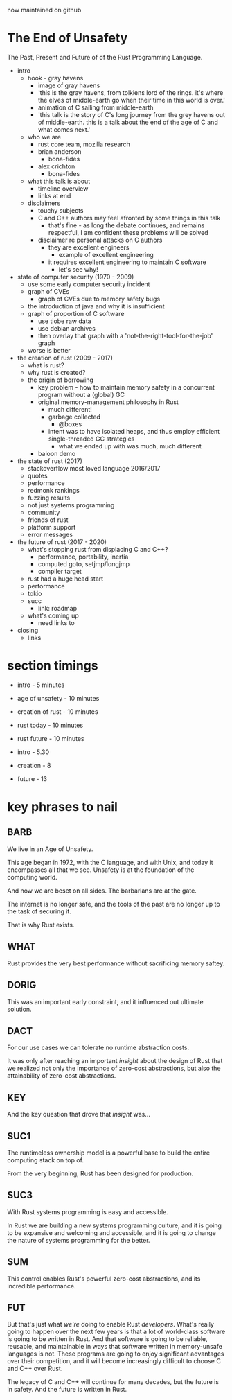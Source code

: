 now maintained on github

# The End of Unsafety

The Past, Present and Future of of the Rust Programming Language.

- intro
  - hook - gray havens
    - image of gray havens
    - 'this is the gray havens, from tolkiens lord of the rings. it's
      where the elves of middle-earth go when their time in this world
      is over.'
    - animation of C sailing from middle-earth
    - 'this talk is the story of C's long journey from the
      grey havens out of middle-earth. this is a talk about the end of
      the age of C and what comes next.'
  - who we are
    - rust core team, mozilla research
    - brian anderson
      - bona-fides
    - alex crichton
      - bona-fides
  - what this talk is about
    - timeline overview
    - links at end
  - disclaimers
    - touchy subjects
    - C and C++ authors may feel afronted by some things in this talk
      - that's fine - as long the debate continues, and remains
        respectful, I am confident these problems will be solved
    - disclaimer re personal attacks on C authors
      - they are excellent engineers
        - example of excellent engineering
      - it requires excellent engineering to maintain C software
        - let's see why!
- state of computer security (1970 - 2009)
  - use some early computer security incident
  - graph of CVEs
    - graph of CVEs due to memory safety bugs
  - the introduction of java and why it is insufficient
  - graph of proportion of C software
    - use tiobe raw data
    - use debian archives
    - then overlay that graph with a 'not-the-right-tool-for-the-job' graph
  - worse is better
- the creation of rust (2009 - 2017)
  - what is rust?
  - why rust is created?
  - the origin of borrowing
    - key problem - how to maintain memory safety in a concurrent
      program without a (global) GC
    - original memory-management philosophy in Rust
      - much different!
      - garbage collected
        - @boxes
      - intent was to have isolated heaps, and thus
        employ efficient single-threaded GC strategies
        - what we ended up with was much, much different
    - baloon demo
- the state of rust (2017)
  - stackoverflow most loved language 2016/2017
  - quotes
  - performance
  - redmonk rankings
  - fuzzing results
  - not just systems programming
  - community
  - friends of rust
  - platform support
  - error messages
- the future of rust (2017 - 2020)
  - what's stopping rust from displacing C and C++?
    - performance, portability, inertia
    - computed goto, setjmp/longjmp
    - compiler target
  - rust had a huge head start
  - performance
  - tokio
  - succ
    - link: roadmap
  - what's coming up
    - need links to
- closing
  - links

# section timings

- intro - 5 minutes
- age of unsafety - 10 minutes
- creation of rust - 10 minutes
- rust today - 10 minutes
- rust future - 10 minutes

- intro - 5.30
- creation - 8
- future - 13

# key phrases to nail

## BARB

We live in an Age of Unsafety.

This age began in 1972, with the C language, and with Unix, and today
it encompasses all that we see. Unsafety is at the foundation of the
computing world.

And now we are beset on all sides. The barbarians are at the gate.

The internet is no longer safe, and the tools of the past are no
longer up to the task of securing it.

That is why Rust exists.

## WHAT

Rust provides the very best performance without sacrificing memory
saftey.

## DORIG

This was an important early constraint, and it influenced out ultimate
solution.

## DACT

For our use cases we can tolerate no runtime abstraction costs.

It was only after reaching an important _insight_ about the design of
Rust that we realized not only the importance of zero-cost
abstractions, but also the attainability of zero-cost abstractions.

## KEY

And the key question that drove that _insight_ was...

## SUC1

The runtimeless ownership model is a powerful base to build the entire
computing stack on top of.

From the very beginning, Rust has been designed for production.

## SUC3

With Rust systems programming is easy and accessible.

In Rust we are building a new systems programming culture, and it is
going to be expansive and welcoming and accessible, and it is going to
change the nature of systems programming for the better.



## SUM

This control enables Rust's powerful zero-cost abstractions, and its
incredible performance.



## FUT

But that's just what _we're_ doing to enable Rust _developers_. What's
really going to happen over the next few years is that a lot of
world-class software is going to be written in Rust. And that software
is going to be reliable, reusable, and maintainable in ways that
software written in memory-unsafe languages is not. These programs are
going to enjoy significant advantages over their competition, and it
will become increasingly difficult to choose C and C++ over Rust.

The legacy of C and C++ will continue for many decades, but the
future is in safety. And the future is written in Rust.
